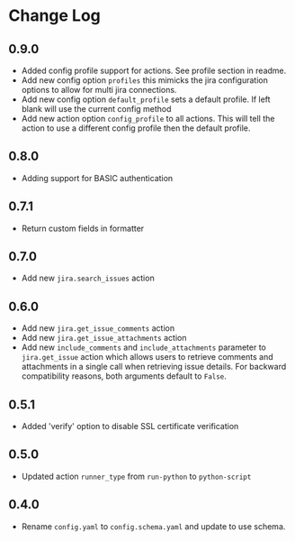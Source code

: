 # Change Log

## 0.9.0

- Added config profile support for actions. See profile section in readme.
- Add new config option ``profiles`` this mimicks the jira configuration options to allow for multi jira connections.
- Add new config option ``default_profile`` sets a default profile. If left blank will use the current config method
- Add new action option ``config_profile`` to all actions. This will tell the action to use a different config profile then the default profile.


## 0.8.0

- Adding support for BASIC authentication

## 0.7.1

- Return custom fields in formatter

## 0.7.0

- Add new ``jira.search_issues`` action

## 0.6.0

- Add new ``jira.get_issue_comments`` action
- Add new ``jira.get_issue_attachments`` action
- Add new ``include_comments`` and ``include_attachments`` parameter to
  ``jira.get_issue`` action which allows users to retrieve comments and
  attachments in a single call when retrieving issue details. For backward
  compatibility reasons, both arguments default to ``False``.

## 0.5.1

- Added 'verify' option to disable SSL certificate verification

## 0.5.0

- Updated action `runner_type` from `run-python` to `python-script`

## 0.4.0

- Rename `config.yaml` to `config.schema.yaml` and update to use schema.
